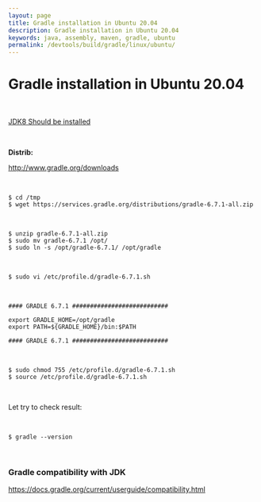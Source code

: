 ```yaml
---
layout: page
title: Gradle installation in Ubuntu 20.04
description: Gradle installation in Ubuntu 20.04
keywords: java, assembly, maven, gradle, ubuntu
permalink: /devtools/build/gradle/linux/ubuntu/
---
```


# Gradle installation in Ubuntu 20.04

<br/>

<a href="/devtools/jdk/setup/linux/">JDK8 Should be installed</a>

<br/>

<strong>Distrib:</strong><br/>

http://www.gradle.org/downloads

<br/>

    $ cd /tmp
    $ wget https://services.gradle.org/distributions/gradle-6.7.1-all.zip

<br/>

    $ unzip gradle-6.7.1-all.zip
    $ sudo mv gradle-6.7.1 /opt/
    $ sudo ln -s /opt/gradle-6.7.1/ /opt/gradle

<br/>

    $ sudo vi /etc/profile.d/gradle-6.7.1.sh

<br/>

```
#### GRADLE 6.7.1 ###########################

export GRADLE_HOME=/opt/gradle
export PATH=${GRADLE_HOME}/bin:$PATH

#### GRADLE 6.7.1 ###########################
```

<br/>

    $ sudo chmod 755 /etc/profile.d/gradle-6.7.1.sh
    $ source /etc/profile.d/gradle-6.7.1.sh

<br/>

Let try to check result:

<br/>

    $ gradle --version

<br/>

### Gradle compatibility with JDK

https://docs.gradle.org/current/userguide/compatibility.html
